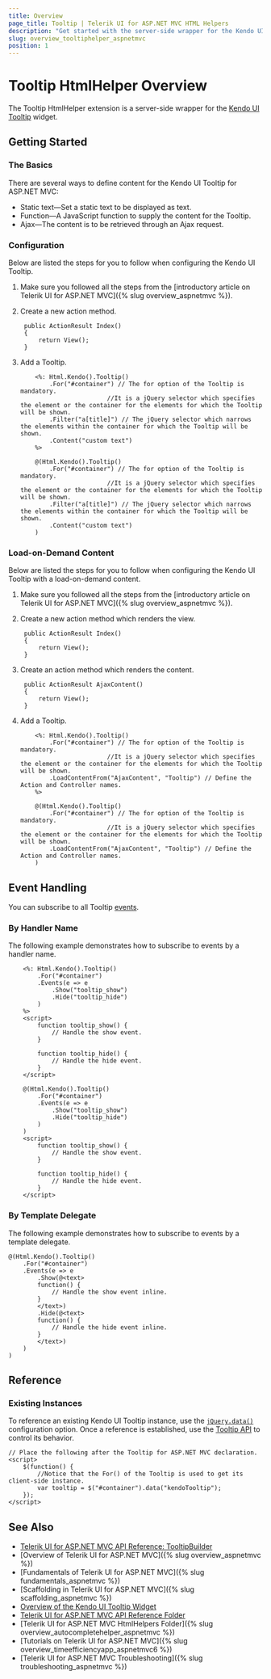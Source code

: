 ```yaml
---
title: Overview
page_title: Tooltip | Telerik UI for ASP.NET MVC HTML Helpers
description: "Get started with the server-side wrapper for the Kendo UI Tooltip widget for ASP.NET MVC."
slug: overview_tooltiphelper_aspnetmvc
position: 1
---
```


# Tooltip HtmlHelper Overview

The Tooltip HtmlHelper extension is a server-side wrapper for the [Kendo UI Tooltip](https://demos.telerik.com/kendo-ui/tooltip/index) widget.

## Getting Started

### The Basics

There are several ways to define content for the Kendo UI Tooltip for ASP.NET MVC:

* Static text&mdash;Set a static text to be displayed as text.
* Function&mdash;A JavaScript function to supply the content for the Tooltip.
* Ajax&mdash;The content is to be retrieved through an Ajax request.

### Configuration

Below are listed the steps for you to follow when configuring the Kendo UI Tooltip.

1. Make sure you followed all the steps from the [introductory article on Telerik UI for ASP.NET MVC]({% slug overview_aspnetmvc %}).
1. Create a new action method.

        public ActionResult Index()
        {
            return View();
        }

1. Add a Tooltip.

    ```ASPX
        <%: Html.Kendo().Tooltip()
            .For("#container") // The for option of the Tooltip is mandatory.
                            //It is a jQuery selector which specifies the element or the container for the elements for which the Tooltip will be shown.
            .Filter("a[title]") // The jQuery selector which narrows the elements within the container for which the Tooltip will be shown.
            .Content("custom text")
        %>
    ```
    ```Razor
        @(Html.Kendo().Tooltip()
            .For("#container") // The for option of the Tooltip is mandatory.
                            //It is a jQuery selector which specifies the element or the container for the elements for which the Tooltip will be shown.
            .Filter("a[title]") // The jQuery selector which narrows the elements within the container for which the Tooltip will be shown.
            .Content("custom text")
        )
    ```

### Load-on-Demand Content

Below are listed the steps for you to follow when configuring the Kendo UI Tooltip with a load-on-demand content.

1. Make sure you followed all the steps from the [introductory article on Telerik UI for ASP.NET MVC]({% slug overview_aspnetmvc %}).
1. Create a new action method which renders the view.

        public ActionResult Index()
        {
            return View();
        }

1. Create an action method which renders the content.

        public ActionResult AjaxContent()
        {
            return View();
        }

1. Add a Tooltip.

    ```ASPX
        <%: Html.Kendo().Tooltip()
            .For("#container") // The for option of the Tooltip is mandatory.
                            //It is a jQuery selector which specifies the element or the container for the elements for which the Tooltip will be shown.
            .LoadContentFrom("AjaxContent", "Tooltip") // Define the Action and Controller names.
        %>
    ```
    ```Razor
        @(Html.Kendo().Tooltip()
            .For("#container") // The for option of the Tooltip is mandatory.
                            //It is a jQuery selector which specifies the element or the container for the elements for which the Tooltip will be shown.
            .LoadContentFrom("AjaxContent", "Tooltip") // Define the Action and Controller names.
        )
    ```

## Event Handling

You can subscribe to all Tooltip [events](http://docs.telerik.com/kendo-ui/api/javascript/ui/tooltip#events).

### By Handler Name

The following example demonstrates how to subscribe to events by a handler name.

```ASPX
    <%: Html.Kendo().Tooltip()
        .For("#container")
        .Events(e => e
            .Show("tooltip_show")
            .Hide("tooltip_hide")
        )
    %>
    <script>
        function tooltip_show() {
            // Handle the show event.
        }

        function tooltip_hide() {
            // Handle the hide event.
        }
    </script>
```
```Razor
    @(Html.Kendo().Tooltip()
        .For("#container")
        .Events(e => e
            .Show("tooltip_show")
            .Hide("tooltip_hide")
        )
    )
    <script>
        function tooltip_show() {
            // Handle the show event.
        }

        function tooltip_hide() {
            // Handle the hide event.
        }
    </script>
```

### By Template Delegate

The following example demonstrates how to subscribe to events by a template delegate.

    @(Html.Kendo().Tooltip()
        .For("#container")
        .Events(e => e
            .Show(@<text>
            function() {
                // Handle the show event inline.
            }
            </text>)
            .Hide(@<text>
            function() {
                // Handle the hide event inline.
            }
            </text>)
        )
    )

## Reference

### Existing Instances

To reference an existing Kendo UI Tooltip instance, use the [`jQuery.data()`](http://api.jquery.com/jQuery.data/) configuration option. Once a reference is established, use the [Tooltip API](http://docs.telerik.com/kendo-ui/api/javascript/ui/tooltip#methods) to control its behavior.

    // Place the following after the Tooltip for ASP.NET MVC declaration.
    <script>
        $(function() {
            //Notice that the For() of the Tooltip is used to get its client-side instance.
            var tooltip = $("#container").data("kendoTooltip");
        });
    </script>

## See Also

* [Telerik UI for ASP.NET MVC API Reference: TooltipBuilder](http://docs.telerik.com/aspnet-mvc/api/Kendo.Mvc.UI.Fluent/TooltipBuilder)
* [Overview of Telerik UI for ASP.NET MVC]({% slug overview_aspnetmvc %})
* [Fundamentals of Telerik UI for ASP.NET MVC]({% slug fundamentals_aspnetmvc %})
* [Scaffolding in Telerik UI for ASP.NET MVC]({% slug scaffolding_aspnetmvc %})
* [Overview of the Kendo UI Tooltip Widget](http://docs.telerik.com/kendo-ui/controls/layout/tooltip/overview)
* [Telerik UI for ASP.NET MVC API Reference Folder](http://docs.telerik.com/aspnet-mvc/api/Kendo.Mvc/AggregateFunction)
* [Telerik UI for ASP.NET MVC HtmlHelpers Folder]({% slug overview_autocompletehelper_aspnetmvc %})
* [Tutorials on Telerik UI for ASP.NET MVC]({% slug overview_timeefficiencyapp_aspnetmvc6 %})
* [Telerik UI for ASP.NET MVC Troubleshooting]({% slug troubleshooting_aspnetmvc %})
